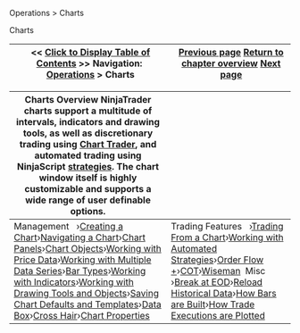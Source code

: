 ﻿


Operations \> Charts






















Charts







| \<\< [Click to Display Table of Contents](charts.md) \>\> **Navigation:**     [Operations](operations-1.md) \> Charts | [Previous page](restoring_a_backup_archive-1.md) [Return to chapter overview](operations-1.md) [Next page](creating_a_chart-1.md) |
| --- | --- |













| Charts Overview NinjaTrader charts support a multitude of intervals, indicators and drawing tools, as well as discretionary trading using [Chart Trader](chart_trader-1.md), and automated trading using NinjaScript [strategies](strategy-1.md). The chart window itself is highly customizable and supports a wide range of user definable options. | |
| --- | --- |
| Management   ›[Creating a Chart](creating_a_chart-1.md)›[Navigating a Chart](navigating_a_chart-1.md)›[Chart Panels](chart_panels-1.md)›[Chart Objects](chart_objects-1.md)›[Working with Price Data](working_with_price_data-1.md)›[Working with Multiple Data Series](working_with_multiple_data_series-1.md)›[Bar Types](bar_types-1.md)›[Working with Indicators](working_with_indicators-1.md)›[Working with Drawing Tools and Objects](working_with_drawing_tools__ob-1.md)›[Saving Chart Defaults and Templates](saving_chart_defaults_and_templates-1.md)›[Data Box](data_box-1.md)›[Cross Hair](cross_hair-1.md)›[Chart Properties](chart_properties-1.md) | Trading Features   ›[Trading From a Chart](trading_from_a_chart-1.md)›[Working with Automated Strategies](working_with_automated_strateg-1.md)›[Order Flow \+](order_flow_plus-1.md)›[COT](cot-1.md)›[Wiseman](wiseman-1.md)  Misc   ›[Break at EOD](break_at_eod-1.md)›[Reload Historical Data](reload_historical_data-1.md)›[How Bars are Built](how_bars_are_built-1.md)›[How Trade Executions are Plotted](how_trade_executions_are_plott-1.md) |









